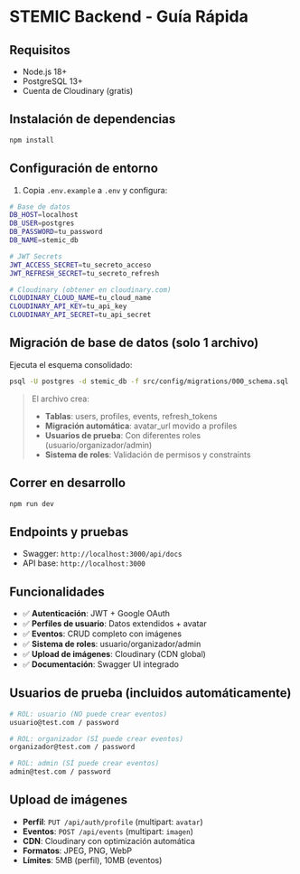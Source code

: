 # STEMIC Backend - Guía Rápida

## Requisitos
- Node.js 18+
- PostgreSQL 13+
- Cuenta de Cloudinary (gratis)

## Instalación de dependencias
```bash
npm install
```

## Configuración de entorno
1. Copia `.env.example` a `.env` y configura:
```bash
# Base de datos
DB_HOST=localhost
DB_USER=postgres
DB_PASSWORD=tu_password
DB_NAME=stemic_db

# JWT Secrets
JWT_ACCESS_SECRET=tu_secreto_acceso
JWT_REFRESH_SECRET=tu_secreto_refresh

# Cloudinary (obtener en cloudinary.com)
CLOUDINARY_CLOUD_NAME=tu_cloud_name
CLOUDINARY_API_KEY=tu_api_key
CLOUDINARY_API_SECRET=tu_api_secret
```

## Migración de base de datos (solo 1 archivo)
Ejecuta el esquema consolidado:
```bash
psql -U postgres -d stemic_db -f src/config/migrations/000_schema.sql
```

> El archivo crea:
> - **Tablas**: users, profiles, events, refresh_tokens
> - **Migración automática**: avatar_url movido a profiles
> - **Usuarios de prueba**: Con diferentes roles (usuario/organizador/admin)
> - **Sistema de roles**: Validación de permisos y constraints

## Correr en desarrollo
```bash
npm run dev
```

## Endpoints y pruebas
- Swagger: `http://localhost:3000/api/docs`
- API base: `http://localhost:3000`

## Funcionalidades
- ✅ **Autenticación**: JWT + Google OAuth
- ✅ **Perfiles de usuario**: Datos extendidos + avatar
- ✅ **Eventos**: CRUD completo con imágenes
- ✅ **Sistema de roles**: usuario/organizador/admin
- ✅ **Upload de imágenes**: Cloudinary (CDN global)
- ✅ **Documentación**: Swagger UI integrado

## Usuarios de prueba (incluidos automáticamente)
```bash
# ROL: usuario (NO puede crear eventos)
usuario@test.com / password

# ROL: organizador (SÍ puede crear eventos)
organizador@test.com / password

# ROL: admin (SÍ puede crear eventos)
admin@test.com / password
```

## Upload de imágenes
- **Perfil**: `PUT /api/auth/profile` (multipart: `avatar`)
- **Eventos**: `POST /api/events` (multipart: `imagen`)
- **CDN**: Cloudinary con optimización automática
- **Formatos**: JPEG, PNG, WebP
- **Límites**: 5MB (perfil), 10MB (eventos)
